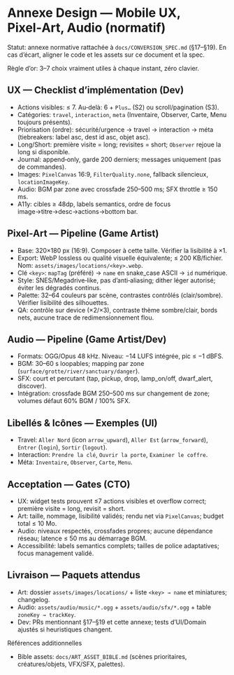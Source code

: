 # Annexe Design — Mobile UX, Pixel‑Art, Audio (normatif)

Statut: annexe normative rattachée à `docs/CONVERSION_SPEC.md` (§17–§19). En cas d’écart, aligner le code et les assets sur ce document et la spec.

Règle d’or: 3–7 choix vraiment utiles à chaque instant, zéro clavier.

## UX — Checklist d’implémentation (Dev)

- Actions visibles: ≤ 7. Au‑delà: 6 + `Plus…` (S2) ou scroll/pagination (S3).
- Catégories: `travel`, `interaction`, `meta` (Inventaire, Observer, Carte, Menu toujours présents).
- Priorisation (ordre): sécurité/urgence → travel → interaction → méta (tiebreakers: label asc, dest id asc, objet asc).
- Long/Short: première visite = long; revisites = short; `Observer` rejoue la long si disponible.
- Journal: append‑only, garde 200 derniers; messages uniquement (pas de commandes).
- Images: `PixelCanvas` 16:9, `FilterQuality.none`, fallback silencieux, `locationImageKey`.
- Audio: BGM par zone avec crossfade 250–500 ms; SFX throttle ≥ 150 ms.
- A11y: cibles ≥ 48dp, labels semantics, ordre de focus image→titre→desc→actions→bottom bar.

## Pixel‑Art — Pipeline (Game Artist)

- Base: 320×180 px (16:9). Composer à cette taille. Vérifier la lisibilité à ×1.
- Export: WebP lossless ou qualité visuelle équivalente; ≤ 200 KB/fichier. Nom: `assets/images/locations/<key>.webp`.
- Clé `<key>`: `mapTag` (préféré) → `name` en snake_case ASCII → `id` numérique.
- Style: SNES/Megadrive‑like, pas d’anti‑aliasing; dither léger autorisé; éviter les dégradés continus.
- Palette: 32–64 couleurs par scène, contrastes contrôlés (clair/sombre). Vérifier lisibilité des silhouettes.
- QA: contrôle sur device (×2/×3), contraste thème sombre/clair, bords nets, aucune trace de redimensionnement flou.

## Audio — Pipeline (Game Artist/Dev)

- Formats: OGG/Opus 48 kHz. Niveau: −14 LUFS intégrée, pic ≤ −1 dBFS.
- BGM: 30–60 s loopables; mapping par zone (`surface/grotte/river/sanctuary/danger`).
- SFX: court et percutant (tap, pickup, drop, lamp_on/off, dwarf_alert, discover).
- Intégration: crossfade BGM 250–500 ms sur changement de zone; volumes défaut 60% BGM / 100% SFX.

## Libellés & Icônes — Exemples (UI)

- Travel: `Aller Nord` (icon `arrow_upward`), `Aller Est` (`arrow_forward`), `Entrer` (`login`), `Sortir` (`logout`).
- Interaction: `Prendre la clé`, `Ouvrir la porte`, `Examiner le coffre`.
- Méta: `Inventaire`, `Observer`, `Carte`, `Menu`.

## Acceptation — Gates (CTO)

- UX: widget tests prouvent ≤7 actions visibles et overflow correct; première visite = long, revisit = short.
- Art: taille, nommage, lisibilité validés; rendu net via `PixelCanvas`; budget total ≤ 10 Mo.
- Audio: niveaux respectés, crossfades propres; aucune dépendance réseau; latence ≤ 50 ms au démarrage BGM.
- Accessibilité: labels semantics complets; tailles de police adaptatives; focus management validé.

## Livraison — Paquets attendus

- Art: dossier `assets/images/locations/` + liste `<key> → name` et miniatures; changelog.
- Audio: `assets/audio/music/*.ogg` + `assets/audio/sfx/*.ogg` + table `zoneKey → trackKey`.
- Dev: PRs mentionnant §17–§19 et cette annexe; tests d’UI/Domain ajustés si heuristiques changent.

Références additionnelles

- Bible assets: `docs/ART_ASSET_BIBLE.md` (scènes prioritaires, créatures/objets, VFX/SFX, palettes).
